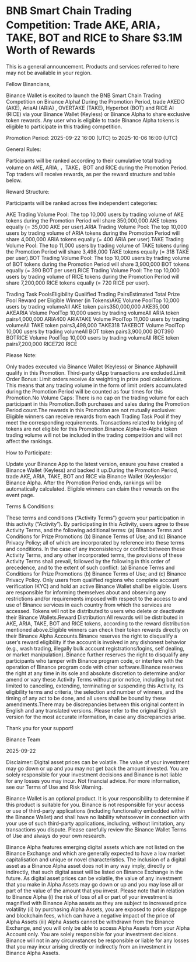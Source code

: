 # BNB Smart Chain Trading Competition: Trade AKE, ARIA，TAKE, BOT and RICE to Share $3.1M Worth of Rewards

This is a general announcement. Products and services referred to here may not be available in your region.

Fellow Binancians, 

Binance Wallet is excited to launch the BNB Smart Chain Trading Competition on Binance Alpha! During the Promotion Period, trade AKEDO (AKE), AriaAI (ARIA) , OVERTAKE (TAKE), Hyperbot (BOT) and RICE AI (RICE) via your Binance Wallet (Keyless) or Binance Alpha to share exclusive token rewards. Any user who is eligible to trade Binance Alpha tokens is eligible to participate in this trading competition. 

Promotion Period: 2025-09-22 16:00 (UTC) to 2025-10-06 16:00 (UTC)

General Rules​​:

Participants will be ranked according to their cumulative total trading volume on AKE, ARIA, ，TAKE，BOT and RICE during the Promotion Period. Top traders will receive rewards, as per the reward structure and table below.

Reward Structure:

Participants will be ranked across five independent categories​​:

AKE Trading Volume Pool: The top 10,000 users by trading volume of AKE tokens during the Promotion Period will share 350,000,000 AKE tokens equally (= 35,000 AKE per user).ARIA Trading Volume Pool: The top 10,000 users by trading volume of ARIA tokens during the Promotion Period will share 4,000,000 ARIA tokens equally (= 400 ARIA per user).TAKE Trading Volume Pool: The top 11,000 users by trading volume of TAKE tokens during the Promotion Period will share 3,498,000 TAKE tokens equally (= 318 TAKE per user).BOT Trading Volume Pool: The top 10,000 users by trading volume of BOT tokens during the Promotion Period will share 3,900,000 BOT tokens equally (= 390 BOT per user).RICE Trading Volume Pool: The top 10,000 users by trading volume of RICE tokens during the Promotion Period will share 7,200,000 RICE tokens equally (= 720 RICE per user).

Trading Task PoolsEligibility Qualified Trading PairsEstimated Total Prize Pool Reward per Eligible Winner (in Tokens)AKE Volume PoolTop 10,000 users by trading volumeAll AKE token pairs350,000,000 AKE35,000 AKEARIA Volume PoolTop 10,000 users by trading volumeAll ARIA token pairs4,000,000 ARIA400 ARIATAKE Volume PoolTop 11,000 users by trading volumeAll TAKE token pairs3,498,000 TAKE318 TAKEBOT Volume PoolTop 10,000 users by trading volumeAll BOT token pairs3,900,000 BOT390 BOTRICE Volume PoolTop 10,000 users by trading volumeAll RICE token pairs7,200,000 RICE720 RICE

Please Note:​​

Only trades executed via ​​Binance Wallet (Keyless)​​ or ​​Binance Alpha​​ will qualify in this Promotion. Third-party dApp transactions are excluded.​​Limit Order Bonus​​: Limit orders receive ​​4x weighting​​ in prize pool calculations. This means that any trading volume in the form of limit orders accumulated during the Promotion Period will be counted as four times for this Promotion.​​No Volume Caps​​: There is no cap on the trading volume for each participant in this Promotion.Both purchases and sales during the Promotion Period count.The rewards in this Promotion are not mutually exclusive: Eligible winners can receive rewards from each Trading Task Pool if they meet the corresponding requirements. Transactions related to bridging of tokens are not eligible for this Promotion.Binance Alpha-to-Alpha token trading volume will not be included in the trading competition and will not affect the rankings.

How to Participate:

Update your Binance App to the latest version, ensure you have created a Binance Wallet (Keyless) and backed it up.During the Promotion Period, trade AKE, ARIA, TAKE, BOT and RICE via ​​Binance Wallet (Keyless)​​ or Binance Alpha. After the Promotion Period ends, rankings will be automatically calculated. Eligible winners can claim their rewards on the event page.

Terms & Conditions:

These terms and conditions (“Activity Terms”) govern your participation in this activity (“Activity”). By participating in this Activity, users agree to these Activity Terms, and the following additional terms: (a) Binance Terms and Conditions for Prize Promotions (b) Binance Terms of Use; and (c) Binance Privacy Policy; all of which are incorporated by reference into these terms and conditions. In the case of any inconsistency or conflict between these Activity Terms, and any other incorporated terms, the provisions of these Activity Terms shall prevail, followed by the following in this order of precedence, and to the extent of such conflict: (a) Binance Terms and Conditions for Prize Promotions (b) Binance Terms of Use; and (c) Binance Privacy Policy. Only users from qualified regions who complete account verification (KYC) and hold an active Binance Wallet shall be eligible. Users are responsible for informing themselves about and observing any restrictions and/or requirements imposed with respect to the access to and use of Binance services in each country from which the services are accessed. Tokens will not be distributed to users who delete or deactivate their Binance Wallets.Reward Distribution:All rewards will be distributed in AKE, ARIA, TAKE, BOT and RICE tokens, according to the reward distribution mentioned above.Eligible winners can check their token rewards directly on their Binance Alpha Accounts.Binance reserves the right to disqualify a user’s reward eligibility if the account is involved in any dishonest behavior (e.g., wash trading, illegally bulk account registrations/logins, self dealing, or market manipulation). Binance further reserves the right to disqualify any participants who tamper with Binance program code, or interfere with the operation of Binance program code with other software.Binance reserves the right at any time in its sole and absolute discretion to determine and/or amend or vary these Activity Terms without prior notice, including but not limited to canceling, extending, terminating or suspending this Activity, its eligibility terms and criteria, the selection and number of winners, and the timing of any act to be done, and all users shall be bound by these amendments.There may be discrepancies between this original content in English and any translated versions. Please refer to the original English version for the most accurate information, in case any discrepancies arise.

Thank you for your support!

Binance Team

2025-09-22

Disclaimer: Digital asset prices can be volatile. The value of your investment may go down or up and you may not get back the amount invested. You are solely responsible for your investment decisions and Binance is not liable for any losses you may incur. Not financial advice. For more information, see our Terms of Use and Risk Warning.

Binance Wallet is an optional product. It is your responsibility to determine if this product is suitable for you. Binance is not responsible for your access or use of third-party applications (including functionality embedded within the Binance Wallet) and shall have no liability whatsoever in connection with your use of such third-party applications, including, without limitation, any transactions you dispute. Please carefully review the Binance Wallet Terms of Use and always do your own research.

Binance Alpha features emerging digital assets which are not listed on the Binance Exchange and which are generally expected to have a low market capitalisation and unique or novel characteristics. The inclusion of a digital asset as a Binance Alpha asset does not in any way imply, directly or indirectly, that such digital asset will be listed on Binance Exchange in the future. As digital asset prices can be volatile, the value of any investment that you make in Alpha Assets may go down or up and you may lose all or part of the value of the amount that you invest. Please note that in relation to Binance Alpha (i) the risk of loss of all or part of your investment is magnified with Binance Alpha assets as they are subject to increased price volatility (ii) by purchasing Alpha Assets, you are exposed to price slippage and blockchain fees, which can have a negative impact of the price of Alpha Assets (iii) Alpha Assets cannot be withdrawn from the Binance Exchange, and you will only be able to access Alpha Assets from your Alpha Account only. You are solely responsible for your investment decisions. Binance will not in any circumstances be responsible or liable for any losses that you may incur arising directly or indirectly from an investment in Binance Alpha Assets.